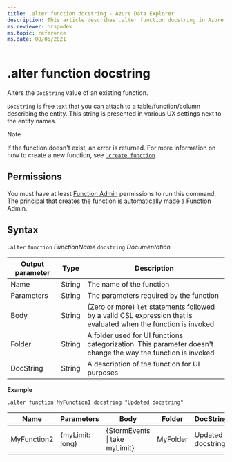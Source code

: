 ```yaml
---
title: .alter function docstring - Azure Data Explorer
description: This article describes .alter function docstring in Azure Data Explorer.
ms.reviewer: orspodek
ms.topic: reference
ms.date: 08/05/2021
---
```

# .alter function docstring

Alters the `DocString` value of an existing function.

`DocString` is free text that you can attach to a table/function/column describing the entity. This string is presented in various UX settings next to the entity names.

> [!NOTE]
> If the function doesn't exist, an error is returned. For more information on how to create a new function, see [`.create function`](create-function.md).

## Permissions

You must have at least [Function Admin](../management/access-control/role-based-access-control.md) permissions to run this command. The principal that creates the function is automatically made a Function Admin.

## Syntax

`.alter` `function` *FunctionName* `docstring` *Documentation*

|Output parameter |Type |Description
|---|---|--- 
|Name  |String |The name of the function
|Parameters  |String |The parameters required by the function
|Body  |String |(Zero or more) `let` statements followed by a valid CSL expression that is evaluated when the function is invoked
|Folder|String|A folder used for UI functions categorization. This parameter doesn't change the way the function is invoked
|DocString|String|A description of the function for UI purposes

**Example** 

```kusto
.alter function MyFunction1 docstring "Updated docstring"
```
    
|Name |Parameters |Body|Folder|DocString
|---|---|---|---|---
|MyFunction2 |(myLimit: long)| {StormEvents &#124; take myLimit}|MyFolder|Updated docstring|
